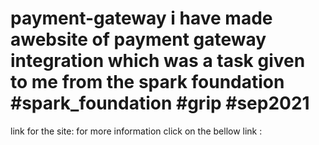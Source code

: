 # payment-gateway i have made awebsite of payment gateway integration which was a task given to me from the spark foundation #spark_foundation #grip #sep2021
link for the site:
for more information click on the bellow link :
